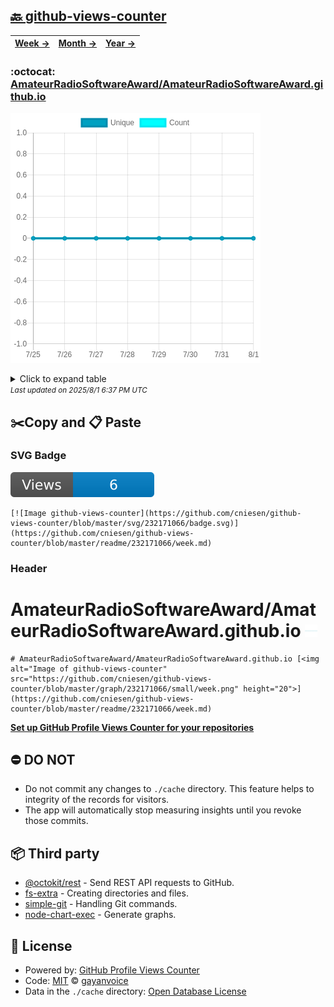## [🔙 github-views-counter](https://github.com/cniesen/github-views-counter)
| [**Week →**](https://github.com/cniesen/github-views-counter/blob/master/readme/232171066/week.md) | [**Month →**](https://github.com/cniesen/github-views-counter/blob/master/readme/232171066/month.md) | [**Year →**](https://github.com/cniesen/github-views-counter/blob/master/readme/232171066/year.md) |
| ---- | ---- | ----- |
### :octocat: [AmateurRadioSoftwareAward/AmateurRadioSoftwareAward.github.io](https://github.com/AmateurRadioSoftwareAward/AmateurRadioSoftwareAward.github.io)
![Image of github-views-counter](https://github.com/cniesen/github-views-counter/blob/master/graph/232171066/large/week.png)

<details>
	<summary>Click to expand table</summary>
	<h2>:calendar: Week Page Views Table</h2>
<table>
	<tr>
		<th>
			Last Updated
		</th>
		<th>
			Unique
		</th>
		<th>
			Count
		</th>
	</tr>
	<tr>
		<td>
			<code>2025/8/1</code>
		</td>
		<td>
			<code>0</code>
		</td>
		<td>
			<code>0</code>
		</td>
	</tr>
	<tr>
		<td>
			<code>2025/7/31</code>
		</td>
		<td>
			<code>0</code>
		</td>
		<td>
			<code>0</code>
		</td>
	</tr>
	<tr>
		<td>
			<code>2025/7/30</code>
		</td>
		<td>
			<code>0</code>
		</td>
		<td>
			<code>0</code>
		</td>
	</tr>
	<tr>
		<td>
			<code>2025/7/29</code>
		</td>
		<td>
			<code>0</code>
		</td>
		<td>
			<code>0</code>
		</td>
	</tr>
	<tr>
		<td>
			<code>2025/7/28</code>
		</td>
		<td>
			<code>0</code>
		</td>
		<td>
			<code>0</code>
		</td>
	</tr>
	<tr>
		<td>
			<code>2025/7/27</code>
		</td>
		<td>
			<code>0</code>
		</td>
		<td>
			<code>0</code>
		</td>
	</tr>
	<tr>
		<td>
			<code>2025/7/26</code>
		</td>
		<td>
			<code>0</code>
		</td>
		<td>
			<code>0</code>
		</td>
	</tr>
	<tr>
		<td>
			<code>2025/7/25</code>
		</td>
		<td>
			<code>0</code>
		</td>
		<td>
			<code>0</code>
		</td>
	</tr>
</table>

</details>
<small><i>Last updated on 2025/8/1 6:37 PM UTC</i></small>

## ✂️Copy and 📋 Paste
### SVG Badge
[![Image github-views-counter](https://github.com/cniesen/github-views-counter/blob/master/svg/232171066/badge.svg)](https://github.com/cniesen/github-views-counter/blob/master/readme/232171066/week.md)
```readme
[![Image github-views-counter](https://github.com/cniesen/github-views-counter/blob/master/svg/232171066/badge.svg)](https://github.com/cniesen/github-views-counter/blob/master/readme/232171066/week.md)
```
### Header
# AmateurRadioSoftwareAward/AmateurRadioSoftwareAward.github.io [<img alt="Image of github-views-counter" src="https://github.com/cniesen/github-views-counter/blob/master/graph/232171066/small/week.png" height="20">](https://github.com/cniesen/github-views-counter/blob/master/readme/232171066/week.md)
```readme
# AmateurRadioSoftwareAward/AmateurRadioSoftwareAward.github.io [<img alt="Image of github-views-counter" src="https://github.com/cniesen/github-views-counter/blob/master/graph/232171066/small/week.png" height="20">](https://github.com/cniesen/github-views-counter/blob/master/readme/232171066/week.md)
```
[**Set up GitHub Profile Views Counter for your repositories**](https://github.com/gayanvoice/github-profile-views-counter)
## ⛔ DO NOT
- Do not commit any changes to `./cache` directory. This feature helps to integrity of the records for visitors.
- The app will automatically stop measuring insights until you revoke those commits.
## 📦 Third party

- [@octokit/rest](https://www.npmjs.com/package/@octokit/rest) - Send REST API requests to GitHub.
- [fs-extra](https://www.npmjs.com/package/fs-extra) - Creating directories and files.
- [simple-git](https://www.npmjs.com/package/simple-git) - Handling Git commands.
- [node-chart-exec](https://www.npmjs.com/package/node-chart-exec) - Generate graphs.
## 📄 License
- Powered by: [GitHub Profile Views Counter](https://github.com/gayanvoice/github-profile-views-counter)
- Code: [MIT](./LICENSE) © [gayanvoice](https://github.com/gayanvoice/github-profile-views-counter)
- Data in the `./cache` directory: [Open Database License](https://opendatacommons.org/licenses/odbl/1-0/)